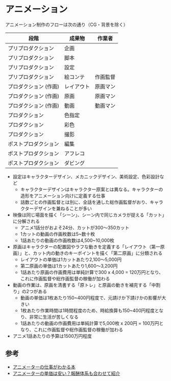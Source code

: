 # アニメーション

アニメーション制作のフローは次の通り（CG・背景を除く）

| 段階                  | 成果物     | 作業者   |
| --------------------- | ---------- | -------- |
| プリプロダクション    | 企画       |          |
| プリプロダクション    | 脚本       |          |
| プリプロダクション    | 設定       |          |
| プリプロダクション    | 絵コンテ   | 作画監督 |
| プロダクション (作画) | レイアウト | 原画マン |
| プロダクション (作画) | 原画       | 原画マン |
| プロダクション (作画) | 動画       | 動画マン |
| プロダクション        | 色指定     |          |
| プロダクション        | 彩色       |          |
| プロダクション        | 撮影       |          |
| ポストプロダクション  | 編集       |          |
| ポストプロダクション  | アフレコ   |          |
| ポストプロダクション  | ダビング   |          |

- 設定はキャラクターデザイン、メカニックデザイン、美術設定、色彩設計など
  - キャラクターデザインはキャラクター原案とは異なる。キャラクターの造形をアニメーション向けに定義する仕事
  - 話数ごとの作画監督とは別に、全話を通した総作画監督がおり、キャラクターデザインを兼ねることが多い
- 映像は同じ場面を描く「シーン」、シーン内で同じカメラが捉える「カット」に分解される
  - アニメ1話分がおよそ24分、カットが300〜350カット
  - 1カットの動画の作画枚数は5~数十枚
  - 1話あたりの動画の作画枚数は4,500~10,000枚
- 原画はキャラクターの配置図やラフな動きを定義する「レイアウト（第一原画）」と、カット内の動きのキーポイントを描く「第二原画」に分類される
  - レイアウトの単価は1カットあたり2,100〜5,000円
  - 第二原画の単価は1カットあたり1,600〜3,200円
  - 1話あたり原画の作画費用は単純計算で300 x 4,000 = 120万円となり、これに作画監督や総作画監督の稼働が加わる
- 動画の作業は、原画を清書する「原トレ」と原画の動きを補完する「中割り」の2つがある
  - 動画の単価は1枚あたり150~400円程度で、元請けか下請けかの影響が大きい
  - 1枚あたり作業時間は1時間程度のため、時給換算も150~400円程度となり、非常に生活が苦しくなる
  - 1話あたりの動画の作画費用は単純計算で5,000枚 x 200円  = 100万円となり、これに作画監督や総作画監督の稼働が加わる
- アニメ1話あたりの予算は1500万円程度

## 参考

- [アニメーターの仕事がわかる本](https://amzn.to/40h6wZa)
- [アニメーターの単価は安い？報酬体系も合わせて紹介](https://creator.levtech.jp/tips/article/195/)
